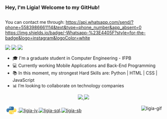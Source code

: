### **Hey, I'm Lígia! Welcome to my GitHub!**

##
You can contact me through:
https://api.whatsapp.com/send/?phone=5583986661114&text&type=phone_number&app_absent=0
https://img.shields.io/badge/-Whatsapp-%23E4405F?style=for-the-badge&logo=instagram&logoColor=white

<div> 
  <a href="https://api.whatsapp.com/send/?phone=5583986661114&text&type=phone_number&app_absent=0" target="_blank"><img src="https://img.shields.io/badge/-Whatsapp-%23E4405F?style=for-the-badge&logo=whatsapp&logoColor=white" target="_blank"></a>
  <a href = "ligiatht@gmail.com"><img src="https://img.shields.io/badge/-Gmail-%23333?style=for-the-badge&logo=gmail&logoColor=white" target="_blank"></a>
  <a href="https://www.linkedin.com/in/anna-ligia-alves-nogueira/" target="_blank"><img src="https://img.shields.io/badge/-LinkedIn-%230077B5?style=for-the-badge&logo=linkedin&logoColor=white" target="_blank"></a> 
</div>

- 🎓 I'm a graduate student in Computer Engineering - IFPB
- 💻 Currently working Mobile Applications and Back-End Programming
- 📚 In this moment, my strongest Hard Skills are: Python | HTML | CSS | JavaScript
- 📊 I’m looking to collaborate on technology companies

<div align="center">
  <a href="https://github.com/ligianogueira1">
  <img width="42%" src="https://github-readme-stats.vercel.app/api?username=ligianogueira1&show_icons=true&theme=dracula&include_all_commits=true&count_private=true"/>
  <img width="50%" src="https://github-readme-stats.vercel.app/api/top-langs/?username=ligianogueira1&layout=compact&langs_count=7&theme=dracula"/>
</div>
  
 <div style="display: inline_block"><br>
  <img align="center" alt="ligia-py" height="30" width="40" src="https://raw.githubusercontent.com/devicons/devicon/master/icons/python/python-original.svg">
  <img align="center" alt="ligia-jv" height="30" width="40" src="https://cdn.jsdelivr.net/gh/devicons/devicon/icons/java/java-original.svg">
  <img align="center" alt="ligia-sql" height="30" width="40" src="https://cdn.jsdelivr.net/gh/devicons/devicon/icons/mysql/mysql-original-wordmark.svg">
  <img align="center" alt="ligia-sb" height="30" width="40" src="https://cdn.jsdelivr.net/gh/devicons/devicon/icons/spring/spring-original.svg">
  <img align="right" alt="ligia-gif" height="150" src="https://media.discordapp.net/attachments/989981349777637446/1050495182451245096/07eee80b4654fe504719bc0b238e6121_1_2.gif">
</div>
